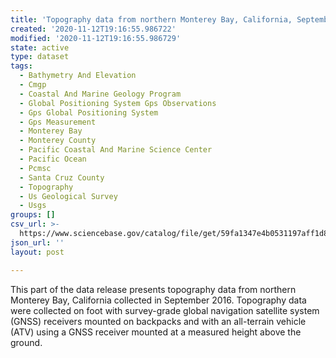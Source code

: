 ```yaml
---
title: 'Topography data from northern Monterey Bay, California, September 2016'
created: '2020-11-12T19:16:55.986722'
modified: '2020-11-12T19:16:55.986729'
state: active
type: dataset
tags:
  - Bathymetry And Elevation
  - Cmgp
  - Coastal And Marine Geology Program
  - Global Positioning System Gps Observations
  - Gps Global Positioning System
  - Gps Measurement
  - Monterey Bay
  - Monterey County
  - Pacific Coastal And Marine Science Center
  - Pacific Ocean
  - Pcmsc
  - Santa Cruz County
  - Topography
  - Us Geological Survey
  - Usgs
groups: []
csv_url: >-
  https://www.sciencebase.gov/catalog/file/get/59fa1347e4b0531197aff1d8?name=mb16_sept_topo.csv
json_url: ''
layout: post

---
```

This part of the data release presents topography data from northern Monterey Bay, California collected in September 2016. Topography data were collected on foot with survey-grade global navigation satellite system (GNSS) receivers mounted on backpacks and with an all-terrain vehicle (ATV) using a GNSS receiver mounted at a measured height above the ground.
